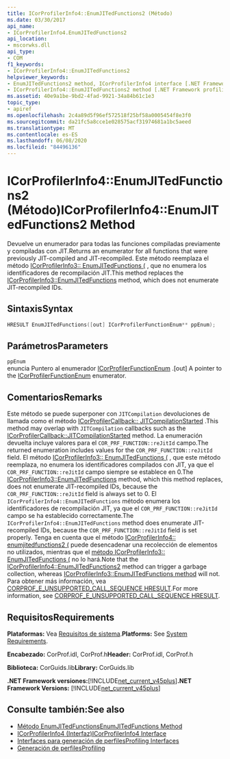 ```yaml
---
title: ICorProfilerInfo4::EnumJITedFunctions2 (Método)
ms.date: 03/30/2017
api_name:
- ICorProfilerInfo4.EnumJITedFunctions2
api_location:
- mscorwks.dll
api_type:
- COM
f1_keywords:
- ICorProfilerInfo4::EnumJITedFunctions2
helpviewer_keywords:
- EnumJITedFunctions2 method, ICorProfilerInfo4 interface [.NET Framework profiling]
- ICorProfilerInfo4::EnumJITedFunctions2 method [.NET Framework profiling]
ms.assetid: 40e9a1be-9bd2-4fad-9921-34a84b61c1e3
topic_type:
- apiref
ms.openlocfilehash: 2c4a89d5f96ef572518f25bf58a0005454f8e3f0
ms.sourcegitcommit: da21fc5a8cce1e028575acf31974681a1bc5aeed
ms.translationtype: MT
ms.contentlocale: es-ES
ms.lasthandoff: 06/08/2020
ms.locfileid: "84496136"
---
```

# <a name="icorprofilerinfo4enumjitedfunctions2-method"></a><span data-ttu-id="e7c45-102">ICorProfilerInfo4::EnumJITedFunctions2 (Método)</span><span class="sxs-lookup"><span data-stu-id="e7c45-102">ICorProfilerInfo4::EnumJITedFunctions2 Method</span></span>
<span data-ttu-id="e7c45-103">Devuelve un enumerador para todas las funciones compiladas previamente y compiladas con JIT.</span><span class="sxs-lookup"><span data-stu-id="e7c45-103">Returns an enumerator for all functions that were previously JIT-compiled and JIT-recompiled.</span></span> <span data-ttu-id="e7c45-104">Este método reemplaza el método [ICorProfilerInfo3:: EnumJITedFunctions (](icorprofilerinfo3-enumjitedfunctions-method.md) , que no enumera los identificadores de recompilación JIT.</span><span class="sxs-lookup"><span data-stu-id="e7c45-104">This method replaces the [ICorProfilerInfo3::EnumJITedFunctions](icorprofilerinfo3-enumjitedfunctions-method.md) method, which does not enumerate JIT-recompiled IDs.</span></span>  
  
## <a name="syntax"></a><span data-ttu-id="e7c45-105">Sintaxis</span><span class="sxs-lookup"><span data-stu-id="e7c45-105">Syntax</span></span>  
  
```cpp  
HRESULT EnumJITedFunctions([out] ICorProfilerFunctionEnum** ppEnum);  
```  
  
## <a name="parameters"></a><span data-ttu-id="e7c45-106">Parámetros</span><span class="sxs-lookup"><span data-stu-id="e7c45-106">Parameters</span></span>  
 `ppEnum`  
 <span data-ttu-id="e7c45-107">enuncia Puntero al enumerador [ICorProfilerFunctionEnum](icorprofilerfunctionenum-interface.md) .</span><span class="sxs-lookup"><span data-stu-id="e7c45-107">[out] A pointer to the [ICorProfilerFunctionEnum](icorprofilerfunctionenum-interface.md) enumerator.</span></span>  
  
## <a name="remarks"></a><span data-ttu-id="e7c45-108">Comentarios</span><span class="sxs-lookup"><span data-stu-id="e7c45-108">Remarks</span></span>  
 <span data-ttu-id="e7c45-109">Este método se puede superponer con `JITCompilation` devoluciones de llamada como el método [ICorProfilerCallback:: JITCompilationStarted](icorprofilercallback-jitcompilationstarted-method.md) .</span><span class="sxs-lookup"><span data-stu-id="e7c45-109">This method may overlap with `JITCompilation` callbacks such as the [ICorProfilerCallback::JITCompilationStarted](icorprofilercallback-jitcompilationstarted-method.md) method.</span></span> <span data-ttu-id="e7c45-110">La enumeración devuelta incluye valores para el `COR_PRF_FUNCTION::reJitId` campo.</span><span class="sxs-lookup"><span data-stu-id="e7c45-110">The returned enumeration includes values for the `COR_PRF_FUNCTION::reJitId` field.</span></span> <span data-ttu-id="e7c45-111">El método [ICorProfilerInfo3:: EnumJITedFunctions (](icorprofilerinfo3-enumjitedfunctions-method.md) , que este método reemplaza, no enumera los identificadores compilados con JIT, ya que el `COR_PRF_FUNCTION::reJitId` campo siempre se establece en 0.</span><span class="sxs-lookup"><span data-stu-id="e7c45-111">The [ICorProfilerInfo3::EnumJITedFunctions](icorprofilerinfo3-enumjitedfunctions-method.md) method, which this method replaces, does not enumerate JIT-recompiled IDs, because the `COR_PRF_FUNCTION::reJitId` field is always set to 0.</span></span> <span data-ttu-id="e7c45-112">El `ICorProfilerInfo4::EnumJITedFunctions` método enumera los identificadores de recompilación JIT, ya que el `COR_PRF_FUNCTION::reJitId` campo se ha establecido correctamente.</span><span class="sxs-lookup"><span data-stu-id="e7c45-112">The `ICorProfilerInfo4::EnumJITedFunctions` method does enumerate JIT-recompiled IDs, because the `COR_PRF_FUNCTION::reJitId` field is set properly.</span></span> <span data-ttu-id="e7c45-113">Tenga en cuenta que el método [ICorProfilerInfo4:: enumjitedfunctions2 (](icorprofilerinfo4-enumjitedfunctions2-method.md) puede desencadenar una recolección de elementos no utilizados, mientras que el [método ICorProfilerInfo3:: EnumJITedFunctions (](icorprofilerinfo3-enumjitedfunctions-method.md) no lo hará.</span><span class="sxs-lookup"><span data-stu-id="e7c45-113">Note that the [ICorProfilerInfo4::EnumJITedFunctions2](icorprofilerinfo4-enumjitedfunctions2-method.md) method can trigger a garbage collection, whereas [ICorProfilerInfo3::EnumJITedFunctions method](icorprofilerinfo3-enumjitedfunctions-method.md) will not.</span></span>  <span data-ttu-id="e7c45-114">Para obtener más información, vea [CORPROF_E_UNSUPPORTED_CALL_SEQUENCE HRESULT](corprof-e-unsupported-call-sequence-hresult.md).</span><span class="sxs-lookup"><span data-stu-id="e7c45-114">For more information, see [CORPROF_E_UNSUPPORTED_CALL_SEQUENCE HRESULT](corprof-e-unsupported-call-sequence-hresult.md).</span></span>  
  
## <a name="requirements"></a><span data-ttu-id="e7c45-115">Requisitos</span><span class="sxs-lookup"><span data-stu-id="e7c45-115">Requirements</span></span>  
 <span data-ttu-id="e7c45-116">**Plataformas:** Vea [Requisitos de sistema](../../get-started/system-requirements.md).</span><span class="sxs-lookup"><span data-stu-id="e7c45-116">**Platforms:** See [System Requirements](../../get-started/system-requirements.md).</span></span>  
  
 <span data-ttu-id="e7c45-117">**Encabezado:** CorProf.idl, CorProf.h</span><span class="sxs-lookup"><span data-stu-id="e7c45-117">**Header:** CorProf.idl, CorProf.h</span></span>  
  
 <span data-ttu-id="e7c45-118">**Biblioteca:** CorGuids.lib</span><span class="sxs-lookup"><span data-stu-id="e7c45-118">**Library:** CorGuids.lib</span></span>  
  
 <span data-ttu-id="e7c45-119">**.NET Framework versiones:**[!INCLUDE[net_current_v45plus](../../../../includes/net-current-v45plus-md.md)]</span><span class="sxs-lookup"><span data-stu-id="e7c45-119">**.NET Framework Versions:** [!INCLUDE[net_current_v45plus](../../../../includes/net-current-v45plus-md.md)]</span></span>  
  
## <a name="see-also"></a><span data-ttu-id="e7c45-120">Consulte también:</span><span class="sxs-lookup"><span data-stu-id="e7c45-120">See also</span></span>

- [<span data-ttu-id="e7c45-121">Método EnumJITedFunctions</span><span class="sxs-lookup"><span data-stu-id="e7c45-121">EnumJITedFunctions Method</span></span>](icorprofilerinfo3-enumjitedfunctions-method.md)
- [<span data-ttu-id="e7c45-122">ICorProfilerInfo4 (Interfaz)</span><span class="sxs-lookup"><span data-stu-id="e7c45-122">ICorProfilerInfo4 Interface</span></span>](icorprofilerinfo4-interface.md)
- [<span data-ttu-id="e7c45-123">Interfaces para generación de perfiles</span><span class="sxs-lookup"><span data-stu-id="e7c45-123">Profiling Interfaces</span></span>](profiling-interfaces.md)
- [<span data-ttu-id="e7c45-124">Generación de perfiles</span><span class="sxs-lookup"><span data-stu-id="e7c45-124">Profiling</span></span>](index.md)
